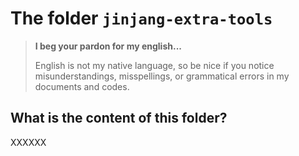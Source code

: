 The folder `jinjang-extra-tools`
================================

> **I beg your pardon for my english...**
>
> English is not my native language, so be nice if you notice misunderstandings, misspellings, or grammatical errors in my documents and codes.


What is the content of this folder?
-----------------------------------

XXXXXX
